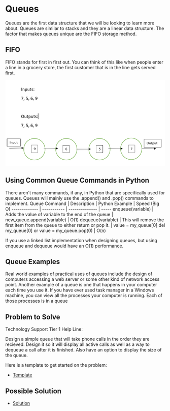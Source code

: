 # Queues
Queues are the first data structure that we will be looking to learn more about. Queues are similar to stacks and they are a linear data structure. The factor that makes queues unique are the FIFO storage method.
## FIFO
FIFO stands for first in first out. You can think of this like when people enter a line in a grocery store, the first customer that is in the line gets served first. 

![Queue FIFO Picture](QueuesPicture.PNG)
## Using Common Queue Commands in Python
There aren't many commands, if any, in Python that are specifically used for queues. Queues will mainly use the .append() and .pop() commands to implement. 
Queue Command | Description | Python Example | Speed (Big O)
------------- | ----------- | -------------- | -----
enqueue(variable) | Adds the value of variable to the end of the queue | new_queue.append(variable) | O(1)
dequeue(variable) | This will remove the first item from the queue to either return or pop it. | value = my_queue[0] del my_queue[0] or value = my_queue.pop(0) | O(n)

If you use a linked list implementation when designing queues, but using enqueue and dequeue would have an O(1) performance.
## Queue Examples
Real world examples of practical uses of queues include the design of computers accessing a web server or some other kind of network access point. Another example of a queue is one that happens in your computer each time you use it. If you have ever used task manager in a Windows machine, you can view all the processes your computer is running. Each of those processes is in a queue 

## Problem to Solve
Technology Support Tier 1 Help Line:

Design a simple queue that will take phone calls in the order they are recieved. Design it so it will display all active calls as well as a way to dequeue a call after it is finished. Also have an option to display the size of the queue.


Here is a template to get started on the problem:

- [Template](1-problemTemplate.py)

## Possible Solution

- [Solution](1-solution1.py)
